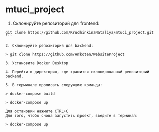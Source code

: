 # mtuci_project

1. Склонируйте репозиторий для frontend:

````
git clone https://github.com/KruchinkinaNataliya/mtuci_project.git
```

2. Склонируйте репозиторий для backend:

> git clone https://github.com/Ankoten/WebsiteProject

3. Установите Docker Desktop

4. Перейти в директорию, где хранится склонированный репозиторий backend.

5. В терминале прописать следующие команды:

> docker-compose build

> docker-compose up

Для остановки нажмите CTRL+C
Для того, чтобы снова запустить проект, введите в терминал:

> docker-compose up
